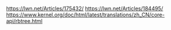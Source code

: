 
https://lwn.net/Articles/175432/
https://lwn.net/Articles/184495/
https://www.kernel.org/doc/html/latest/translations/zh_CN/core-api/rbtree.html